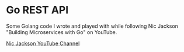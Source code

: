 # Go REST API
Some Golang code I wrote and played with while following Nic Jackson "Building Microservices with Go" on YouTube.

[Nic Jackson YouTube Channel](https://www.youtube.com/channel/UC2V1SxXFUa5YxVJvTsrCgyg)